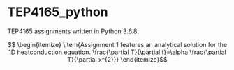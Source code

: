 # TEP4165_python
TEP4165 assignments written in Python 3.6.8.

$$ \begin{itemize}
   \item{Assignment 1 features an analytical solution for the 1D heatconduction equation. \frac{\partial T}{\partial t}=\alpha \frac{\partial T}{\partial x^{2}}}
   \end{itemize}$$

